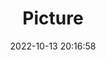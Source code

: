 ---
weight: 1
images:
- /images/edited/265.jpeg
title: Picture
date: 2022-10-13 20:16:58
tags: [luminar neo,work,FE 28-70mm F3.5-5.6 OSS,ILCE-7M3,70.0,dog]
---